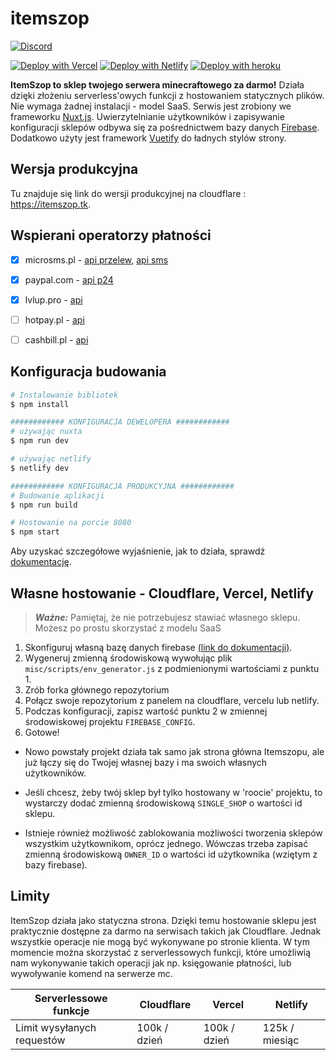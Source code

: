 # itemszop

[![Discord](https://img.shields.io/badge/discord-%237289DA.svg?style=for-the-badge&logo=discord&logoColor=white)](https://discord.com/invite/Nx28v3yAER)

[![Deploy with Vercel](https://vercel.com/button)](https://vercel.com/new/clone?repository-url=https://github.com/michaljaz/itemszop)
[![Deploy with Netlify](https://www.netlify.com/img/deploy/button.svg)](https://app.netlify.com/start/deploy?repository=https://github.com/michaljaz/itemszop)
[![Deploy with heroku](https://www.herokucdn.com/deploy/button.svg)](https://heroku.com/deploy?template=https://github.com/michaljaz/itemszop)

**ItemSzop to sklep twojego serwera minecraftowego za darmo!** Działa dzięki złożeniu serverless'owych funkcji z hostowaniem statycznych plików. Nie wymaga żadnej instalacji - model SaaS. Serwis jest zrobiony we frameworku [Nuxt.js](https://nuxtjs.org/). Uwierzytelnianie użytkowników i zapisywanie konfiguracji sklepów odbywa się za pośrednictwem bazy danych [Firebase](https://firebase.google.com/). Dodatkowo użyty jest framework [Vuetify](https://vuetifyjs.com/) do ładnych stylów strony.

## Wersja produkcyjna

Tu znajduje się link do wersji produkcyjnej na cloudflare : https://itemszop.tk.

## Wspierani operatorzy płatności

- [x] microsms.pl - [api przelew](https://microsms.pl/documents/przelewy_online.pdf), [api sms](https://microsms.pl/kernel/Mails/files/dokumentacja_techniczna_mirosms.pdf)
- [X] paypal.com - [api p24](https://developer.paypal.com/docs/checkout/apm/przelewy24/)
- [x] lvlup.pro - [api](https://api.lvlup.pro/v4/redoc)
- [ ] hotpay.pl - [api](https://hotpay.pl/dokumentacja-api/)
- [ ] cashbill.pl - [api](https://www.cashbill.pl/pobierz/api/)


## Konfiguracja budowania

```bash
# Instalowanie bibliotek
$ npm install

############ KONFIGURACJA DEWELOPERA ############
# używając nuxta
$ npm run dev

# używając netlify
$ netlify dev

############ KONFIGURACJA PRODUKCYJNA ############
# Budowanie aplikacji
$ npm run build

# Hostowanie na porcie 8080
$ npm start

```
Aby uzyskać szczegółowe wyjaśnienie, jak to działa, sprawdź [dokumentację](https://nuxtjs.org).

## Własne hostowanie - Cloudflare, Vercel, Netlify

> **_Ważne:_**  Pamiętaj, że nie potrzebujesz stawiać własnego sklepu. Możesz po prostu skorzystać z modelu SaaS

1. Skonfiguruj własną bazę danych firebase
[(link do dokumentacji)](https://github.com/michaljaz/itemszop/wiki/Utworzenie-i-konfiguracja-sklepu-z-w%C5%82asn%C4%85-baz%C4%85-Firebase).
2. Wygeneruj zmienną środowiskową wywołując plik ```misc/scripts/env_generator.js``` z podmienionymi wartościami z punktu 1.
3. Zrób forka głównego repozytorium
4. Połącz swoje repozytorium z panelem na cloudflare, vercelu lub netlify.
5. Podczas konfiguracji, zapisz wartość punktu 2 w zmiennej środowiskowej projektu ```FIREBASE_CONFIG```.
6. Gotowe!

- Nowo powstały projekt działa tak samo jak strona główna Itemszopu, ale już łączy się do Twojej własnej bazy i ma swoich własnych użytkowników.

- Jeśli chcesz, żeby twój sklep był tylko hostowany w 'roocie' projektu, to wystarczy dodać zmienną środowiskową ```SINGLE_SHOP``` o wartości id sklepu.

- Istnieje również możliwość zablokowania możliwości tworzenia sklepów wszystkim użytkownikom, oprócz jednego. Wówczas trzeba zapisać zmienną środowiskową ```OWNER_ID``` o wartości id użytkownika (wziętym z bazy firebase).

## Limity

ItemSzop działa jako statyczna strona. Dzięki temu hostowanie sklepu jest praktycznie dostępne za darmo na serwisach takich jak Cloudflare. Jednak wszystkie operacje nie mogą być wykonywane po stronie klienta. W tym momencie można skorzystać z serverlessowych funkcji, które umożliwią nam wykonywanie takich operacji jak np. księgowanie płatności, lub wywoływanie komend na serwerze mc.

| Serverlessowe funkcje | Cloudflare | Vercel | Netlify |
| --- | --- | --- | --- |
| Limit wysyłanych requestów | 100k / dzień | 100k / dzień | 125k / miesiąc |
